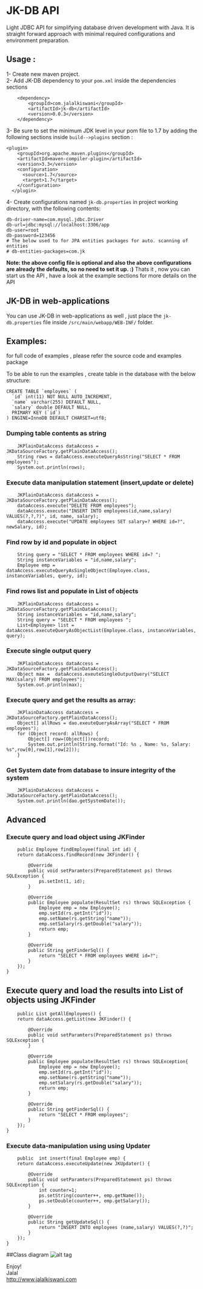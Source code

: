 # JK-DB API
Light JDBC API for simplifying database driven development with Java. It is straight forward approach with minimal required configurations and environment preparation.

## Usage : 
1- Create new maven project.  
2- Add JK-DB dependency to your `pom.xml` inside the dependencies sections 

		<dependency>
			<groupId>com.jalalkiswani</groupId>
			<artifactId>jk-db</artifactId>
			<version>0.0.3</version>
		</dependency>
    
3- Be sure to set the minimum JDK level in your pom file to 1.7 by adding the following sections inside `build-->plugins` section :

	<plugin>
        <groupId>org.apache.maven.plugins</groupId>
        <artifactId>maven-compiler-plugin</artifactId>
        <version>3.3</version>
        <configuration>
          <source>1.7</source>
          <target>1.7</target>
        </configuration>
      </plugin>   	    
	
4- Create configurations named `jk-db.properties` in project working directory, with the following contents:
	
	db-driver-name=com.mysql.jdbc.Driver
	db-url=jdbc:mysql://localhost:3306/app
	db-user=root
	db-password=123456
	# The below used to for JPA entities packages for auto. scanning of entities
	# db-entities-packages=com.jk

__Note:  the above config file is optional and also the above configurations are already the defaults, so no need to set it up. :)__ 
Thats it , now you can start us the API , have a look at the example sections for more details on the API 	

## JK-DB in web-applications
 You can use JK-DB in web-applications as well , just place the `jk-db.properties` file inside `/src/main/webapp/WEB-INF/` folder.
  
## Examples:
for full code of examples , please refer the source code and examples package

To be able to run the examples , create table in the database with the below structure:

	CREATE TABLE `employees` (
	  `id` int(11) NOT NULL AUTO_INCREMENT,
	  `name` varchar(255) DEFAULT NULL,
	  `salary` double DEFAULT NULL,
	  PRIMARY KEY (`id`)
	) ENGINE=InnoDB DEFAULT CHARSET=utf8;

### Dumping table contents as string
	
		JKPlainDataAccess dataAccess = JKDataSourceFactory.getPlainDataAccess();
		String rows = dataAccess.executeQueryAsString("SELECT * FROM employees");
		System.out.println(rows);
		
### Execute data manipulation statement (insert,update or delete)

		JKPlainDataAccess dataAccess = JKDataSourceFactory.getPlainDataAccess();
		dataAccess.execute("DELETE FROM employees");
		dataAccess.execute("INSERT INTO employees(id,name,salary) VALUES(?,?,?)", id, name, salary);		
		dataAccess.execute("UPDATE employees SET salary=? WHERE id=?", newSalary, id);

### Find row by id and populate in object

		String query = "SELECT * FROM employees WHERE id=? ";
		String instanceVariables = "id,name,salary";		
		Employee emp = dataAccess.executeQueryAsSingleObject(Employee.class, instanceVariables, query, id);

### Find rows list and populate in List of objects

		JKPlainDataAccess dataAccess = JKDataSourceFactory.getPlainDataAccess();
		String instanceVariables = "id,name,salary";
		String query = "SELECT * FROM employees ";		
		List<Employee> list = dataAccess.executeQueryAsObjectList(Employee.class, instanceVariables, query);		
	
### Execute single output query
	
		JKPlainDataAccess dataAccess = JKDataSourceFactory.getPlainDataAccess();
		Object max =  dataAccess.exeuteSingleOutputQuery("SELECT MAX(salary) FROM employees");
		System.out.println(max);
		
### Execute query and get the results as array:

		JKPlainDataAccess dataAccess = JKDataSourceFactory.getPlainDataAccess();
		Object[] allRows = dao.exeuteQueryAsArray("SELECT * FROM employees");
		for (Object record: allRows) {
			Object[] row=(Object[])record;
			System.out.println(String.format("Id: %s , Name: %s, Salary: %s",row[0],row[1],row[2]));
		}

### Get System date from database to insure integrity of the system

		JKPlainDataAccess dataAccess = JKDataSourceFactory.getPlainDataAccess();
		System.out.println(dao.getSystemDate());

## Advanced 
### Execute query and load object using JKFinder

		public Employee findEmployee(final int id) {
		return dataAccess.findRecord(new JKFinder() {

			@Override
			public void setParamters(PreparedStatement ps) throws SQLException {
				ps.setInt(1, id);
			}

			@Override
			public Employee populate(ResultSet rs) throws SQLException {
				Employee emp = new Employee();
				emp.setId(rs.getInt("id"));
				emp.setName(rs.getString("name"));
				emp.setSalary(rs.getDouble("salary"));
				return emp;
			}

			@Override
			public String getFinderSql() {
				return "SELECT * FROM employees WHERE id=?";
			}
		});
	}

## Execute query and load the results into List of objects using JKFinder

		public List getAllEmployees() {
		return dataAccess.getList(new JKFinder() {

			@Override
			public void setParamters(PreparedStatement ps) throws SQLException {
			}

			@Override
			public Employee populate(ResultSet rs) throws SQLException{
				Employee emp = new Employee();
				emp.setId(rs.getInt("id"));
				emp.setName(rs.getString("name"));
				emp.setSalary(rs.getDouble("salary"));
				return emp;
			}

			@Override
			public String getFinderSql() {
				return "SELECT * FROM employees";
			}
		});
	}
	
### Execute data-manipulation using using Updater

		public  int insert(final Employee emp) {
		return dataAccess.executeUpdate(new JKUpdater() {

			@Override
			public void setParamters(PreparedStatement ps) throws SQLException {
				int counter=1;
				ps.setString(counter++, emp.getName());
				ps.setDouble(counter++, emp.getSalary());
			}

			@Override
			public String getUpdateSql() {
				return "INSERT INTO employees (name,salary) VALUES(?,?)";
			}
		});
	}
	
##Class diagram
![alt tag](https://github.com/kiswanij/jk-db/blob/master/design/jk-db-class-diagram-jalal-kiswani.PNG)

Enjoy!  
Jalal   
http://www.jalalkiswani.com

 
